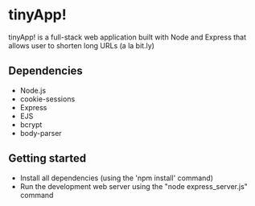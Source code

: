 # tinyApp!
tinyApp! is a full-stack web application built with Node and Express that allows user to shorten long URLs (a la bit.ly)

## Dependencies
- Node.js
- cookie-sessions
- Express
- EJS
- bcrypt
- body-parser

## Getting started
- Install all dependencies (using the 'npm install' command)
- Run the development web server using the "node express_server.js" command
